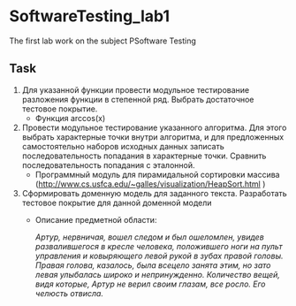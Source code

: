 # SoftwareTesting_lab1
The first lab work on the subject PSoftware Testing

## Task
1. Для указанной функции провести модульное тестирование разложения функции в степенной ряд. Выбрать достаточное тестовое покрытие.
   - Функция arccos(x)
2. Провести модульное тестирование указанного алгоритма. Для этого выбрать характерные точки внутри алгоритма, и для предложенных самостоятельно наборов исходных данных записать последовательность попадания в характерные точки. Сравнить последовательность попадания с эталонной.
   - Программный модуль для пирамидальной сортировки массива (http://www.cs.usfca.edu/~galles/visualization/HeapSort.html )
3. Сформировать доменную модель для заданного текста.  Разработать тестовое покрытие для данной доменной модели
   - Описание предметной области:
     
     *Артур, нервничая, вошел следом и был ошеломлен, увидев развалившегося в кресле человека, положившего ноги на пульт управления и ковыряющего левой рукой в зубах правой головы. Правая голова, казалось, была всецело занята этим, но зато левая улыбалась широко и непринужденно. Количество вещей, видя которые, Артур не верил своим глазам, все росло. Его челюсть отвисла.*

